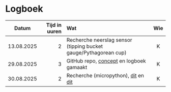 # Logboek
|Datum|Tijd in uuren|Wat|Wie|
|:-:|-:|:-|:-:|
|13.08.2025|2|Recherche neerslag sensor (tipping bucket gauge/Pythagorean cup)|K|
|29.08.2025|3|GitHub repo, [concept](docs/concept.md) en logboek gamaakt|K|
|30.08.2025|2|Recherche (micropython), [dit](docs/concept.md/#Code) en [dit](docs/concept.md/#Analyse)|K|
